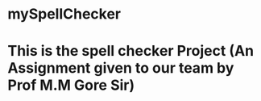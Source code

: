 # mySpellChecker
# This is the spell checker Project (An Assignment given to our team by Prof M.M Gore Sir)
